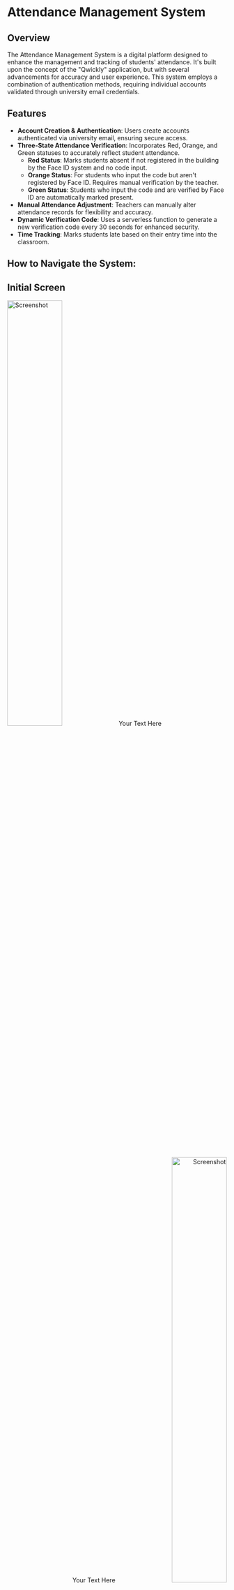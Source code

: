 # Attendance Management System

## Overview

The Attendance Management System is a digital platform designed to enhance the management and tracking of students' attendance. It's built upon the concept of the "Qwickly" application, but with several advancements for accuracy and user experience. This system employs a combination of authentication methods, requiring individual accounts validated through university email credentials.

## Features

- **Account Creation & Authentication**: Users create accounts authenticated via university email, ensuring secure access.
- **Three-State Attendance Verification**: Incorporates Red, Orange, and Green statuses to accurately reflect student attendance.
  - **Red Status**: Marks students absent if not registered in the building by the Face ID system and no code input.
  - **Orange Status**: For students who input the code but aren't registered by Face ID. Requires manual verification by the teacher.
  - **Green Status**: Students who input the code and are verified by Face ID are automatically marked present.
- **Manual Attendance Adjustment**: Teachers can manually alter attendance records for flexibility and accuracy.
- **Dynamic Verification Code**: Uses a serverless function to generate a new verification code every 30 seconds for enhanced security.
- **Time Tracking**: Marks students late based on their entry time into the classroom.


## How to Navigate the System:

## Initial Screen

<p align="left">
  <img src="https://github.com/rorosaga/Classlink/assets/133862511/c1df9948-70c9-40b8-94c6-7c1f530f7c0e" alt="Screenshot" width="50%">
  <td valign="middle">Your Text Here</td>
</p>

<p align="right">
  <span>Your Text Here</span>
  <img src="https://github.com/rorosaga/Classlink/assets/133862511/32d44463-d570-47f1-98fe-ea10bf551c22" alt="Screenshot" width="50%">
</p>

<p align="left">
  <img width="50%" alt="Screenshot 2023-12-02 at 16 15 09" src="https://github.com/rorosaga/Classlink/assets/133862511/ce815f88-0b4a-4739-a686-0a952c86e816">
  <span>Your Text Here</span>
</p>

<p align="right">
  <span>Your Text Here</span>
  <img src="https://github.com/rorosaga/Classlink/assets/133862511/32d44463-d570-47f1-98fe-ea10bf551c22" alt="Screenshot" width="50%">
</p>


<p align="left">
  <img src="https://github.com/rorosaga/Classlink/assets/133862511/c1df9948-70c9-40b8-94c6-7c1f530f7c0e" alt="Screenshot" width="50%">
  <span>Your Text Here</span>
</p>

<p align="right">
  <span>Your Text Here</span>
  <img src="https://github.com/rorosaga/Classlink/assets/133862511/32d44463-d570-47f1-98fe-ea10bf551c22" alt="Screenshot" width="50%">
</p>


<p align="left">
  <img src="https://github.com/rorosaga/Classlink/assets/133862511/c1df9948-70c9-40b8-94c6-7c1f530f7c0e" alt="Screenshot" width="50%">
  <span>Your Text Here</span>
</p>

<p align="right">
  <span>Your Text Here</span>
  <img src="https://github.com/rorosaga/Classlink/assets/133862511/32d44463-d570-47f1-98fe-ea10bf551c22" alt="Screenshot" width="50%">
</p>

<p align="left">
  <img src="https://github.com/rorosaga/Classlink/assets/133862511/c1df9948-70c9-40b8-94c6-7c1f530f7c0e" alt="Screenshot" width="50%">
  <span>Your Text Here</span>
</p>

<p align="right">
  <span>Your Text Here</span>
  <img src="https://github.com/rorosaga/Classlink/assets/133862511/32d44463-d570-47f1-98fe-ea10bf551c22" alt="Screenshot" width="50%">
</p>
<p align="left">
  <img src="https://github.com/rorosaga/Classlink/assets/133862511/c1df9948-70c9-40b8-94c6-7c1f530f7c0e" alt="Screenshot" width="50%">
  <span>Your Text Here</span>
</p>

<p align="right">
  <span>Your Text Here</span>
  <img src="https://github.com/rorosaga/Classlink/assets/133862511/32d44463-d570-47f1-98fe-ea10bf551c22" alt="Screenshot" width="50%">
</p>
<p align="left">
  <img src="https://github.com/rorosaga/Classlink/assets/133862511/c1df9948-70c9-40b8-94c6-7c1f530f7c0e" alt="Screenshot" width="50%">
  <span>Your Text Here</span>
</p>

<p align="right">
  <span>Your Text Here</span>
  <img src="https://github.com/rorosaga/Classlink/assets/133862511/32d44463-d570-47f1-98fe-ea10bf551c22" alt="Screenshot" width="50%">
</p>






## Acknowledgments

- Credits to the original "Qwickly" application for inspiration.
- Thanks to all contributors who have invested their time in improving this project.
